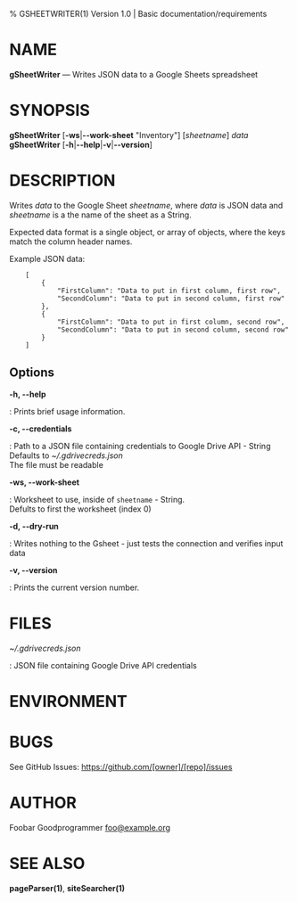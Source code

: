 % GSHEETWRITER(1) Version 1.0 | Basic documentation/requirements

NAME
====

**gSheetWriter** — Writes JSON data to a Google Sheets spreadsheet


SYNOPSIS
========

**gSheetWriter** \[**-ws**|**--work-sheet** "Inventory"] \[_sheetname_] _data_  
**gSheetWriter** \[**-h**|**--help**|**-v**|**--version**]

DESCRIPTION
===========

Writes _data_ to the Google Sheet _sheetname_, where _data_ is JSON data and _sheetname_ is a the name of the sheet as a String.
 
Expected data format is a single object, or array of objects, where the keys match the column header names.

Example JSON data: 
```
	[
		{
			"FirstColumn": "Data to put in first column, first row",
			"SecondColumn": "Data to put in second column, first row"
		},
		{
			"FirstColumn": "Data to put in first column, second row",
			"SecondColumn": "Data to put in second column, second row"
		}
	]
```

Options
-------

**-h, --help**

:   Prints brief usage information.

**-c, --credentials**

:   Path to a JSON file containing credentials to Google Drive API - String  
		Defaults to *~/.gdrivecreds.json*  
    The file must be readable

**-ws, --work-sheet**

:		Worksheet to use, inside of `sheetname` - String.  
		Defults to first the worksheet (index 0)

**-d, --dry-run**

:   Writes nothing to the Gsheet - just tests the connection and verifies input data


**-v, --version**

:   Prints the current version number.

FILES
=====

*~/.gdrivecreds.json*

:   JSON file containing Google Drive API credentials


ENVIRONMENT
===========

BUGS
====

See GitHub Issues: <https://github.com/[owner]/[repo]/issues>

AUTHOR
======

Foobar Goodprogrammer <foo@example.org>

SEE ALSO
========

**pageParser(1)**, **siteSearcher(1)**